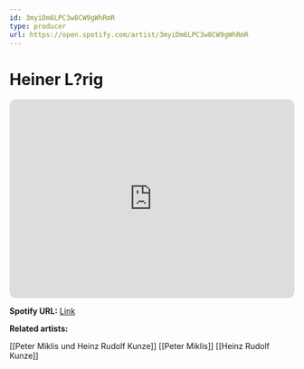 ```yaml
---
id: 3myiDm6LPC3w8CW9gWhRmR
type: producer
url: https://open.spotify.com/artist/3myiDm6LPC3w8CW9gWhRmR
---
```

# Heiner L?rig

<iframe style="border-radius:12px" src="https://open.spotify.com/embed/artist/3myiDm6LPC3w8CW9gWhRmR" width="100%" height="352" frameBorder="0" allowfullscreen="" allow="autoplay; clipboard-write; encrypted-media; fullscreen; picture-in-picture" loading="lazy"></iframe>

**Spotify URL:** [Link](https://open.spotify.com/artist/3myiDm6LPC3w8CW9gWhRmR)

**Related artists:**

[[Peter Miklis und Heinz Rudolf Kunze]]
[[Peter Miklis]]
[[Heinz Rudolf Kunze]]
